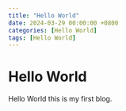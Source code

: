 ```yaml
---
title: "Hello World"
date: 2024-03-29 00:00:00 +0800
categories: [Hello World]
tags: [Hello World]
---
```


# Hello World

Hello World this is my first blog.
